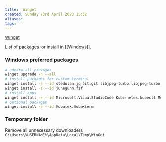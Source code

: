 ```yaml
---
title:  Winget
created: Sunday 23rd April 2023 15:02
aliases: 
tags: 
---
```


[Winget](https://github.com/microsoft/winget-cli) 

List of [packages](https://winget.run/) for install in [[Windows]].

### Windows preferred packages

```bash
# udpate all packages
winget upgrade -h --all
# install packages for custom terminal
winget install -e --id stedolan.jq Git.git libjpeg-turbo.libjpeg-turbo.GCC Neovim.Neovim gerardog.gsudo
winget install -e --id junegunn.fzf
# install apps
winget install -e --id Microsoft.VisualStudioCode Kubernetes.kubectl MuhammedKalkan.OpenLens Hashicorp.Vagrant dbeaver.dbeaver Starship.Starship KeePassXCTeam.KeePassXC ShareX.ShareX
# optional packages
winget install -e --id Mobatek.MobaXterm
```

### Temporary folder

Remove all unnecessary downloaders `C:\Users\%USERNAME%\AppData\Local\Temp\WinGet`